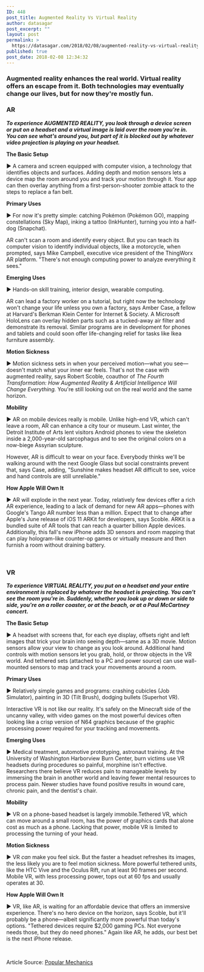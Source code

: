 ```yaml
---
ID: 448
post_title: Augmented Reality Vs Virtual Reality
author: datasagar
post_excerpt: ""
layout: post
permalink: >
  https://datasagar.com/2018/02/08/augmented-reality-vs-virtual-reality/
published: true
post_date: 2018-02-08 12:34:32
---
```

<h3>Augmented reality enhances the real world. Virtual reality offers an escape from it. Both technologies may eventually change our lives, but for now they're mostly fun.</h3>
<h3 class="body-h3">AR</h3>
<p class="body-text"><strong data-redactor-tag="strong" data-verified="redactor"><em data-redactor-tag="em" data-verified="redactor">To experience AUGMENTED REALITY, you look through a device screen or put on a headset and a virtual image is laid over the room you're in. You can see what's around you, but part of it is blocked out by whatever video projection is playing on your headset.</em></strong></p>
<p class="body-text"><strong data-redactor-tag="strong">The Basic Setup</strong></p>
<p class="body-text">▶ A camera and screen equipped with computer vision, a technology that identifies objects and surfaces. Adding depth and motion sensors lets a device map the room around you and track your motion through it. Your app can then overlay anything from a first-person-shooter zombie attack to the steps to replace a fan belt.</p>
<p class="body-text"><strong data-redactor-tag="strong" data-verified="redactor">Primary Uses</strong></p>
<p class="body-text">▶ For now it's pretty simple: catching Pokémon (Pokémon GO), mapping constellations (Sky Map), inking a tattoo (InkHunter), turning you into a half-dog (Snapchat).</p>
<p class="body-text">AR can't scan a room and identify every object. But you can teach its computer vision to identify individual objects, like a motorcycle, when prompted, says Mike Campbell, executive vice president of the ThingWorx AR platform. "There's not enough computing power to analyze everything it sees."</p>
<p class="body-text"><strong data-redactor-tag="strong" data-verified="redactor">Emerging Uses</strong></p>
<p class="body-text">▶ Hands-on skill training, interior design, wearable computing.</p>
<p class="body-text">AR can lead a factory worker on a tutorial, but right now the technology won't change your life unless you own a factory, says Amber Case, a fellow at Harvard's Berkman Klein Center for Internet &amp; Society. A Microsoft HoloLens can overlay hidden parts such as a tucked-away air filter and demonstrate its removal. Similar programs are in development for phones and tablets and could soon offer life-changing relief for tasks like Ikea furniture assembly.</p>
<p class="body-text"><strong data-redactor-tag="strong" data-verified="redactor">Motion Sickness</strong></p>
<p class="body-text">▶ Motion sickness sets in when your perceived motion—what you see—doesn't match what your inner ear feels. That's not the case with augmented reality, says Robert Scoble, coauthor of <em data-redactor-tag="em" data-verified="redactor">The Fourth Transformation: How Augmented Reality &amp; Artificial Intelligence Will Change Everything.</em> You're still looking out on the real world and the same horizon.</p>
<p class="body-text"><strong data-redactor-tag="strong" data-verified="redactor">Mobility</strong></p>
<p class="body-text">▶ AR on mobile devices really is mobile. Unlike high-end VR, which can't leave a room, AR can enhance a city tour or museum. Last winter, the Detroit Institute of Arts lent visitors Android phones to view the skeleton inside a 2,000-year-old sarcophagus and to see the original colors on a now-biege Assyrian sculpture.</p>
<p class="body-text">However, AR is difficult to wear on your face. Everybody thinks we'll be walking around with the next Google Glass but social constraints prevent that, says Case, adding, "Sunshine makes headset AR difficult to see, voice and hand controls are still unreliable."</p>
<p class="body-text"><strong data-redactor-tag="strong" data-verified="redactor">How Apple Will Own It</strong></p>
<p class="body-text">▶ AR will explode in the next year. Today, relatively few devices offer a rich AR experience, leading to a lack of demand for new AR apps—phones with Google's Tango AR number less than a million. Expect that to change after Apple's June release of iOS 11 ARKit for developers, says Scoble. ARKit is a bundled suite of AR tools that can reach a quarter billion Apple devices. Additionally, this fall's new iPhone adds 3D sensors and room mapping that can play hologram-like counter-op games or virtually measure and then furnish a room without draining battery.</p>
&nbsp;
<h3 class="body-h3">VR</h3>
<p class="body-text"><strong data-redactor-tag="strong" data-verified="redactor"><em data-redactor-tag="em" data-verified="redactor">To experience VIRTUAL REALITY, you put on a headset and your entire environment is replaced by whatever the headset is projecting. You can't see the room you're in. Suddenly, whether you look up or down or side to side, you're on a roller coaster, or at the beach, or at a Paul McCartney concert.</em></strong></p>
<p class="body-text"><strong data-redactor-tag="strong" data-verified="redactor">The Basic Setup</strong></p>
<p class="body-text">▶ A headset with screens that, for each eye display, offsets right and left images that trick your brain into seeing depth—same as a 3D movie. Motion sensors allow your view to change as you look around. Additional hand controls with motion sensors let you grab, hold, or throw objects in the VR world. And tethered sets (attached to a PC and power source) can use wall-mounted sensors to map and track your movements around a room.</p>
<p class="body-text"><strong data-redactor-tag="strong" data-verified="redactor">Primary Uses</strong></p>
<p class="body-text">▶ Relatively simple games and programs: crashing cubicles (Job Simulator), painting in 3D (Tilt Brush), dodging bullets (Superhot VR).</p>
<p class="body-text">Interactive VR is not like our reality. It's safely on the Minecraft side of the uncanny valley, with video games on the most powerful devices often looking like a crisp version of N64 graphics because of the graphic processing power required for your tracking and movements.</p>
<p class="body-text"><strong data-redactor-tag="strong" data-verified="redactor">Emerging Uses</strong></p>
<p class="body-text">▶ Medical treatment, automotive prototyping, astronaut training. At the University of Washington Harborview Burn Center, burn victims use VR headsets during procedures so painful, morphine isn't effective. Researchers there believe VR reduces pain to manageable levels by immersing the brain in another world and leaving fewer mental resources to process pain. Newer studies have found positive results in wound care, chronic pain, and the dentist's chair.</p>
<p class="body-text"><strong data-redactor-tag="strong" data-verified="redactor">Mobility</strong></p>
<p class="body-text">▶ VR on a phone-based headset is largely immobile.Tethered VR, which can move around a small room, has the power of graphics cards that alone cost as much as a phone. Lacking that power, mobile VR is limited to processing the turning of your head.</p>
<p class="body-text"><strong data-redactor-tag="strong" data-verified="redactor">Motion Sickness</strong></p>
<p class="body-text">▶ VR <em data-redactor-tag="em" data-verified="redactor">can</em> make you feel sick. But the faster a headset refreshes its images, the less likely you are to feel motion sickness. More powerful tethered units, like the HTC Vive and the Oculus Rift, run at least 90 frames per second. Mobile VR, with less processing power, tops out at 60 fps and usually operates at 30.</p>
<p class="body-text"><strong data-redactor-tag="strong" data-verified="redactor">How Apple Will Own It</strong></p>
<p class="body-text">▶ VR, like AR, is waiting for an affordable device that offers an immersive experience. There's no hero device on the horizon, says Scoble, but it'll probably be a phone—albeit significantly more powerful than today's options. "Tethered devices require $2,000 gaming PCs. Not everyone needs those, but they do need phones." Again like AR, he adds, our best bet is the next iPhone release.</p>
&nbsp;

Article Source: <a href="https://www.popularmechanics.com/technology/design/a27896/augmented-reality-virtual-reality/">Popular Mechanics</a>